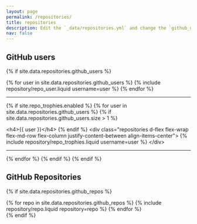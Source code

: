 ```yaml
---
layout: page
permalink: /repositories/
title: repositories
description: Edit the `_data/repositories.yml` and change the `github_users` and `github_repos` lists to include your own GitHub profile and repositories.
nav: false
---
```


## GitHub users

{% if site.data.repositories.github_users %}

<div class="repositories d-flex flex-wrap flex-md-row flex-column justify-content-between align-items-center">
  {% for user in site.data.repositories.github_users %}
    {% include repository/repo_user.liquid username=user %}
  {% endfor %}
</div>

---

{% if site.repo\_trophies.enabled %}
{% for user in site.data.repositories.github_users %}
{% if site.data.repositories.github\_users.size \> 1 %}

  \<h4\>{{ user }}\</h4\>
  {% endif %}
  \<div class="repositories d-flex flex-wrap flex-md-row flex-column justify-content-between align-items-center"\>
  {% include repository/repo\_trophies.liquid username=user %}
  \</div\>

---

{% endfor %}
{% endif %}
{% endif %}

## GitHub Repositories

{% if site.data.repositories.github_repos %}

<div class="repositories d-flex flex-wrap flex-md-row flex-column justify-content-between align-items-center">
  {% for repo in site.data.repositories.github_repos %}
    {% include repository/repo.liquid repository=repo %}
  {% endfor %}
</div>
{% endif %}
